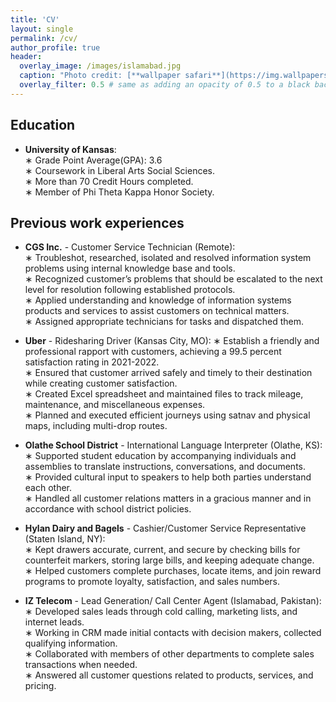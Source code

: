 ```yaml
---
title: 'CV'
layout: single
permalink: /cv/
author_profile: true
header:
  overlay_image: /images/islamabad.jpg
  caption: "Photo credit: [**wallpaper safari**](https://img.wallpapersafari.com/desktop/1024/576/47/98/QyksSR.jpg)"
  overlay_filter: 0.5 # same as adding an opacity of 0.5 to a black background
---
```


## Education

- **University of Kansas**:  
    ∗ Grade Point Average(GPA): 3.6\
    ∗ Coursework in Liberal Arts Social Sciences.\
    ∗ More than 70 Credit Hours completed.\
    ∗ Member of Phi Theta Kappa Honor Society.

## Previous work experiences

- **CGS Inc.** - Customer Service Technician (Remote):                                                                                         
∗ Troubleshot, researched, isolated and resolved information system problems using internal knowledge base and tools.\
∗ Recognized customer’s problems that should be escalated to the next level for resolution following established protocols.\
∗ Applied understanding and knowledge of information systems products and services to assist customers on technical
  matters.\
∗ Assigned appropriate technicians for tasks and dispatched them.


- **Uber** - Ridesharing Driver (Kansas City, MO): 
∗ Establish a friendly and professional rapport with customers, achieving a 99.5 percent satisfaction rating in 2021-2022.\
∗ Ensured that customer arrived safely and timely to their destination while creating customer satisfaction.\
∗ Created Excel spreadsheet and maintained files to track mileage, maintenance, and miscellaneous expenses.\
∗ Planned and executed efficient journeys using satnav and physical maps, including multi-drop routes.
  
- **Olathe School District** - International Language Interpreter (Olathe, KS):  
∗ Supported student education by accompanying individuals and assemblies to translate instructions, conversations, and documents.\
∗ Provided cultural input to speakers to help both parties understand each other.\
∗ Handled all customer relations matters in a gracious manner and in accordance with school district policies.

- **Hylan Dairy and Bagels** - Cashier/Customer Service Representative (Staten Island, NY):\
∗ Kept drawers accurate, current, and secure by checking bills for counterfeit markers, storing large bills, and keeping adequate change.\
∗ Helped customers complete purchases, locate items, and join reward programs to promote loyalty, satisfaction, and sales numbers.

- **IZ Telecom** - Lead Generation/ Call Center Agent (Islamabad, Pakistan):  
∗ Developed sales leads through cold calling, marketing lists, and internet leads.\
∗ Working in CRM made initial contacts with decision makers, collected qualifying information.\
∗ Collaborated with members of other departments to complete sales transactions when needed. \
∗ Answered all customer questions related to products, services, and pricing.

